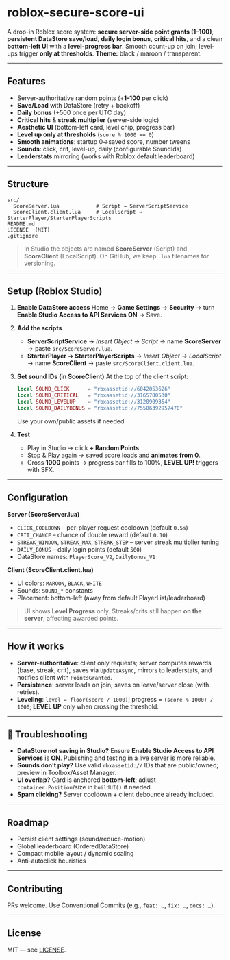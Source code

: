 # roblox-secure-score-ui

A drop-in Roblox score system: **secure server-side point grants (1–100)**, **persistent DataStore save/load**, **daily login bonus**, **critical hits**, and a clean **bottom-left UI** with a **level-progress bar**. Smooth count-up on join; level-ups trigger **only at thresholds**.
**Theme:** black / maroon / transparent.

---

## Features

* Server-authoritative random points (+**1–100** per click)
* **Save/Load** with DataStore (retry + backoff)
* **Daily bonus** (+500 once per UTC day)
* **Critical hits** & **streak multiplier** (server-side logic)
* **Aesthetic UI** (bottom-left card, level chip, progress bar)
* **Level up only at thresholds** (`score % 1000 == 0`)
* **Smooth animations**: startup 0→saved score, number tweens
* **Sounds**: click, crit, level-up, daily (configurable SoundIds)
* **Leaderstats** mirroring (works with Roblox default leaderboard)

---

## Structure

```
src/
  ScoreServer.lua            # Script → ServerScriptService
  ScoreClient.client.lua     # LocalScript → StarterPlayer/StarterPlayerScripts
README.md
LICENSE  (MIT)
.gitignore
```

> In Studio the objects are named **ScoreServer** (Script) and **ScoreClient** (LocalScript). On GitHub, we keep `.lua` filenames for versioning.

---

## Setup (Roblox Studio)

1. **Enable DataStore access**
   Home → **Game Settings** → **Security** → turn **Enable Studio Access to API Services** **ON** → Save.

2. **Add the scripts**

   * **ServerScriptService** → *Insert Object → Script* → name **ScoreServer** → paste `src/ScoreServer.lua`.
   * **StarterPlayer → StarterPlayerScripts** → *Insert Object → LocalScript* → name **ScoreClient** → paste `src/ScoreClient.client.lua`.

3. **Set sound IDs (in ScoreClient)**
   At the top of the client script:

   ```lua
   local SOUND_CLICK      = "rbxassetid://6042053626"
   local SOUND_CRITICAL   = "rbxassetid://3165700530"
   local SOUND_LEVELUP    = "rbxassetid://3120909354"
   local SOUND_DAILYBONUS = "rbxassetid://75506392957470"
   ```

   Use your own/public assets if needed.

4. **Test**

   * Play in Studio → click **+ Random Points**.
   * Stop & Play again → saved score loads and **animates from 0**.
   * Cross **1000** points → progress bar fills to 100%, **LEVEL UP!** triggers with SFX.

---

## Configuration

**Server (ScoreServer.lua)**

* `CLICK_COOLDOWN` – per-player request cooldown (default `0.5s`)
* `CRIT_CHANCE` – chance of double reward (default `0.10`)
* `STREAK_WINDOW`, `STREAK_MAX`, `STREAK_STEP` – server streak multiplier tuning
* `DAILY_BONUS` – daily login points (default `500`)
* DataStore names: `PlayerScore_V2`, `DailyBonus_V1`

**Client (ScoreClient.client.lua)**

* UI colors: `MAROON`, `BLACK`, `WHITE`
* Sounds: `SOUND_*` constants
* Placement: bottom-left (away from default PlayerList/leaderboard)

> UI shows **Level Progress** only. Streaks/crits still happen **on the server**, affecting awarded points.

---

## How it works

* **Server-authoritative**: client only requests; server computes rewards (base, streak, crit), saves via `UpdateAsync`, mirrors to leaderstats, and notifies client with `PointsGranted`.
* **Persistence**: server loads on join; saves on leave/server close (with retries).
* **Leveling**: `level = floor(score / 1000)`; progress = `(score % 1000) / 1000`; **LEVEL UP** only when crossing the threshold.

---

## 🔧 Troubleshooting

* **DataStore not saving in Studio?** Ensure **Enable Studio Access to API Services** is **ON**. Publishing and testing in a live server is more reliable.
* **Sounds don’t play?** Use valid `rbxassetid://` IDs that are public/owned; preview in Toolbox/Asset Manager.
* **UI overlap?** Card is anchored **bottom-left**; adjust `container.Position`/size in `buildUI()` if needed.
* **Spam clicking?** Server cooldown + client debounce already included.

---

## Roadmap

* Persist client settings (sound/reduce-motion)
* Global leaderboard (OrderedDataStore)
* Compact mobile layout / dynamic scaling
* Anti-autoclick heuristics

---

## Contributing

PRs welcome. Use Conventional Commits (e.g., `feat: …`, `fix: …`, `docs: …`).

---

## License

MIT — see [LICENSE](LICENSE).
